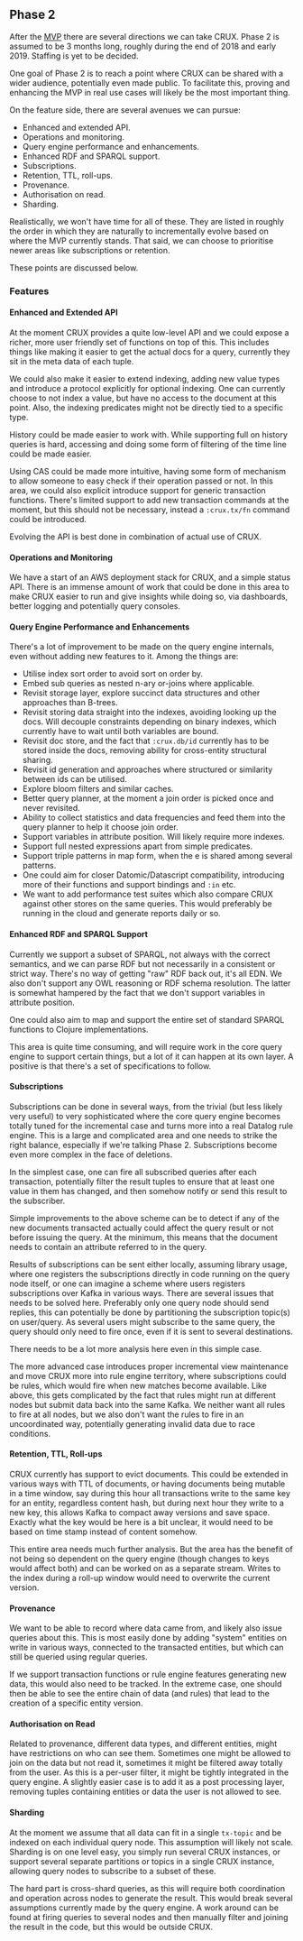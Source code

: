 ## Phase 2

After the [MVP](mvp.md) there are several directions we can take CRUX.
Phase 2 is assumed to be 3 months long, roughly during the end of 2018
and early 2019. Staffing is yet to be decided.

One goal of Phase 2 is to reach a point where CRUX can be shared with
a wider audience, potentially even made public. To facilitate this,
proving and enhancing the MVP in real use cases will likely be the
most important thing.

On the feature side, there are several avenues we can pursue:

+ Enhanced and extended API.
+ Operations and monitoring.
+ Query engine performance and enhancements.
+ Enhanced RDF and SPARQL support.
+ Subscriptions.
+ Retention, TTL, roll-ups.
+ Provenance.
+ Authorisation on read.
+ Sharding.

Realistically, we won't have time for all of these. They are listed in
roughly the order in which they are naturally to incrementally evolve
based on where the MVP currently stands. That said, we can choose to
prioritise newer areas like subscriptions or retention.

These points are discussed below.

### Features

#### Enhanced and Extended API

At the moment CRUX provides a quite low-level API and we could expose
a richer, more user friendly set of functions on top of this. This
includes things like making it easier to get the actual docs for a
query, currently they sit in the meta data of each tuple.

We could also make it easier to extend indexing, adding new value
types and introduce a protocol explicitly for optional indexing. One
can currently choose to not index a value, but have no access to the
document at this point. Also, the indexing predicates might not be
directly tied to a specific type.

History could be made easier to work with. While supporting full on
history queries is hard, accessing and doing some form of filtering of
the time line could be made easier.

Using CAS could be made more intuitive, having some form of mechanism
to allow someone to easy check if their operation passed or not. In
this area, we could also explicit introduce support for generic
transaction functions. There's limited support to add new transaction
commands at the moment, but this should not be necessary, instead a
`:crux.tx/fn` command could be introduced.

Evolving the API is best done in combination of actual use of CRUX.

#### Operations and Monitoring

We have a start of an AWS deployment stack for CRUX, and a simple
status API. There is an immense amount of work that could be done in
this area to make CRUX easier to run and give insights while doing so,
via dashboards, better logging and potentially query consoles.

#### Query Engine Performance and Enhancements

There's a lot of improvement to be made on the query engine internals,
even without adding new features to it. Among the things are:

+ Utilise index sort order to avoid sort on order by.
+ Embed sub queries as nested n-ary or-joins where applicable.
+ Revisit storage layer, explore succinct data structures and other
  approaches than B-trees.
+ Revisit storing data straight into the indexes, avoiding looking up
  the docs. Will decouple constraints depending on binary indexes,
  which currently have to wait until both variables are bound.
+ Revisit doc store, and the fact that `:crux.db/id` currently has to
  be stored inside the docs, removing ability for cross-entity
  structural sharing.
+ Revisit id generation and approaches where structured or similarity
  between ids can be utilised.
+ Explore bloom filters and similar caches.
+ Better query planner, at the moment a join order is picked once and
  never revisited.
+ Ability to collect statistics and data frequencies and feed them
  into the query planner to help it choose join order.
+ Support variables in attribute position. Will likely require more
  indexes.
+ Support full nested expressions apart from simple predicates.
+ Support triple patterns in map form, when the e is shared among
  several patterns.
+ One could aim for closer Datomic/Datascript compatibility,
  introducing more of their functions and support bindings and `:in`
  etc.
+ We want to add performance test suites which also compare CRUX
  against other stores on the same queries. This would preferably be
  running in the cloud and generate reports daily or so.

#### Enhanced RDF and SPARQL Support

Currently we support a subset of SPARQL, not always with the correct
semantics, and we can parse RDF but not necessarily in a consistent or
strict way. There's no way of getting "raw" RDF back out, it's all
EDN. We also don't support any OWL reasoning or RDF schema
resolution. The latter is somewhat hampered by the fact that we don't
support variables in attribute position.

One could also aim to map and support the entire set of standard
SPARQL functions to Clojure implementations.

This area is quite time consuming, and will require work in the core
query engine to support certain things, but a lot of it can happen at
its own layer. A positive is that there's a set of specifications to
follow.

#### Subscriptions

Subscriptions can be done in several ways, from the trivial (but less
likely very useful) to very sophisticated where the core query engine
becomes totally tuned for the incremental case and turns more into a
real Datalog rule engine. This is a large and complicated area and one
needs to strike the right balance, especially if we're talking Phase
2. Subscriptions become even more complex in the face of deletions.

In the simplest case, one can fire all subscribed queries after each
transaction, potentially filter the result tuples to ensure that at
least one value in them has changed, and then somehow notify or send
this result to the subscriber.

Simple improvements to the above scheme can be to detect if any of the
new documents transacted actually could affect the query result or not
before issuing the query. At the minimum, this means that the document
needs to contain an attribute referred to in the query.

Results of subscriptions can be sent either locally, assuming library
usage, where one registers the subscriptions directly in code running
on the query node itself, or one can imagine a scheme where users
registers subscriptions over Kafka in various ways. There are several
issues that needs to be solved here. Preferably only one query node
should send replies, this can potentially be done by partitioning the
subscription topic(s) on user/query. As several users might subscribe
to the same query, the query should only need to fire once, even if it
is sent to several destinations.

There needs to be a lot more analysis here even in this simple case.

The more advanced case introduces proper incremental view maintenance
and move CRUX more into rule engine territory, where subscriptions
could be rules, which would fire when new matches become
available. Like above, this gets complicated by the fact that rules
might run at different nodes but submit data back into the same
Kafka. We neither want all rules to fire at all nodes, but we also
don't want the rules to fire in an uncoordinated way, potentially
generating invalid data due to race conditions.

#### Retention, TTL, Roll-ups

CRUX currently has support to evict documents. This could be extended
in various ways with TTL of documents, or having documents being
mutable in a time window, say during this hour all transactions write
to the same key for an entity, regardless content hash, but during
next hour they write to a new key, this allows Kafka to compact away
versions and save space. Exactly what the key would be here is a bit
unclear, it would need to be based on time stamp instead of content
somehow.

This entire area needs much further analysis. But the area has the
benefit of not being so dependent on the query engine (though changes
to keys would affect both) and can be worked on as a separate
stream. Writes to the index during a roll-up window would need to
overwrite the current version.

#### Provenance

We want to be able to record where data came from, and likely also
issue queries about this. This is most easily done by adding "system"
entities on write in various ways, connected to the transacted
entities, but which can still be queried using regular queries.

If we support transaction functions or rule engine features generating
new data, this would also need to be tracked. In the extreme case, one
should then be able to see the entire chain of data (and rules) that
lead to the creation of a specific entity version.

#### Authorisation on Read

Related to provenance, different data types, and different entities,
might have restrictions on who can see them. Sometimes one might be
allowed to join on the data but not read it, sometimes it might be
filtered away totally from the user. As this is a per-user filter, it
might be tightly integrated in the query engine. A slightly easier
case is to add it as a post processing layer, removing tuples
containing entities or data the user is not allowed to see.

#### Sharding

At the moment we assume that all data can fit in a single `tx-topic`
and be indexed on each individual query node. This assumption will
likely not scale. Sharding is on one level easy, you simply run
several CRUX instances, or support several separate partitions or
topics in a single CRUX instance, allowing query nodes to subscribe to
a subset of these.

The hard part is cross-shard queries, as this will require both
coordination and operation across nodes to generate the result. This
would break several assumptions currently made by the query engine. A
work around can be found at firing queries to several nodes and then
manually filter and joining the result in the code, but this would be
outside CRUX.
